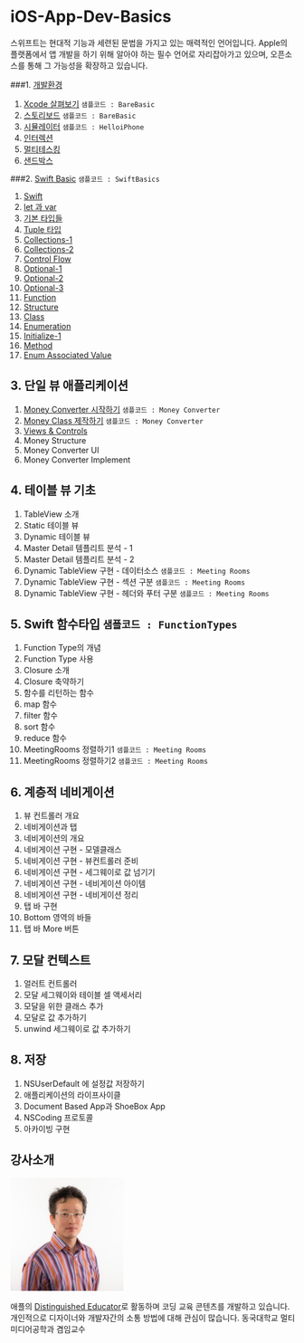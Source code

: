 # iOS-App-Dev-Basics
스위프트는 현대적 기능과 세련된 문법을 가지고 있는 매력적인 언어입니다.
Apple의 플랫폼에서 앱 개발을 하기 위해 알아야 하는 필수 언어로 자리잡아가고 있으며, 오픈소스를 통해 그 가능성을 확장하고 있습니다.


###1. [개발환경](https://github.com/CodersHigh/iOS-App-Dev-Basics/Chapter1/README.md)

1. [Xcode 살펴보기](https://github.com/CodersHigh/iOS-App-Dev-Basics/tree/master/Chapter1/README.md#1-1-xcode-살펴보기) `샘플코드 : BareBasic`
2. [스토리보드](https://github.com/CodersHigh/iOS-App-Dev-Basics/tree/master/Chapter1/README.md#1-2-스토리보드) `샘플코드 : BareBasic`
3. [시뮬레이터](https://github.com/CodersHigh/iOS-App-Dev-Basics/tree/master/Chapter1/README.md#1-3-시뮬레이터) `샘플코드 : HelloiPhone`
4. [인터렉션](https://github.com/CodersHigh/iOS-App-Dev-Basics/tree/master/Chapter1/README.md#1-4-인터렉션)
5. [멀티테스킹](https://github.com/CodersHigh/iOS-App-Dev-Basics/tree/master/Chapter1/README.md#1-5-멀티테스킹)
6. [샌드박스](https://github.com/CodersHigh/iOS-App-Dev-Basics/tree/master/Chapter1/README.md#1-6-샌드박스)



###2. [Swift Basic](https://github.com/CodersHigh/iOS-App-Dev-Basics/blob/master/Chapter2/README.md) `샘플코드 : SwiftBasics`
1. [Swift](https://github.com/CodersHigh/iOS-App-Dev-Basics/tree/master/Chapter2/README.md#2-1-swift)
2. [let 과 var](https://github.com/CodersHigh/iOS-App-Dev-Basics/tree/master/Chapter2/README.md#2-2-let-과-var)
3. [기본 타입들](https://github.com/CodersHigh/iOS-App-Dev-Basics/tree/master/Chapter2/README.md#2-3-기본-타입들)
4. [Tuple 타입](https://github.com/CodersHigh/iOS-App-Dev-Basics/tree/master/Chapter2/README.md#2-4-tuple-타입)
5. [Collections-1](https://github.com/CodersHigh/iOS-App-Dev-Basics/tree/master/Chapter2/README.md#2-5-collections---1)
6. [Collections-2](https://github.com/CodersHigh/iOS-App-Dev-Basics/tree/master/Chapter2/README.md#2-6-collections---2)
7. [Control Flow](https://github.com/CodersHigh/iOS-App-Dev-Basics/tree/master/Chapter2/README.md#2-7-control-flow)
8. [Optional-1](https://github.com/CodersHigh/iOS-App-Dev-Basics/tree/master/Chapter2/README.md#2-8-optional---1)
9. [Optional-2](https://github.com/CodersHigh/iOS-App-Dev-Basics/tree/master/Chapter2/README.md#2-8-optional---2)
10. [Optional-3](https://github.com/CodersHigh/iOS-App-Dev-Basics/tree/master/Chapter2/README.md#2-8-optional---3)
11. [Function](https://github.com/CodersHigh/iOS-App-Dev-Basics/tree/master/Chapter2/README.md#2-11-function)
12. [Structure](https://github.com/CodersHigh/iOS-App-Dev-Basics/tree/master/Chapter2/README.md#2-12-structure)
13. [Class](https://github.com/CodersHigh/iOS-App-Dev-Basics/tree/master/Chapter2/README.md#2-13-class)
14. [Enumeration](https://github.com/CodersHigh/iOS-App-Dev-Basics/tree/master/Chapter2/README.md#2-14-enumeration)
15. [Initialize-1](https://github.com/CodersHigh/iOS-App-Dev-Basics/tree/master/Chapter2/README.md#2-15-initialize---1)
16. [Method](https://github.com/CodersHigh/iOS-App-Dev-Basics/tree/master/Chapter2/README.md#2-16-method)
17. [Enum Associated Value](https://github.com/CodersHigh/iOS-App-Dev-Basics/tree/master/Chapter2/README.md#2-17-enum-associated-value)

## 3. 단일 뷰 애플리케이션
1. [Money Converter 시작하기](https://github.com/CodersHigh/iOS-App-Dev-Basics/tree/master/Chapter3/READ.md#3-1-money-converter-시작하기)  `샘플코드 : Money Converter`
2. [Money Class 제작하기](https://github.com/CodersHigh/iOS-App-Dev-Basics/tree/master/Chapter3/READ.md#3-1-money-class-제작하기) `샘플코드 : Money Converter`
3. [Views & Controls](https://github.com/CodersHigh/iOS-App-Dev-Basics/tree/master/Chapter3/READ.md#3-3-views--controls)
4. Money Structure
5. Money Converter UI
6. Money Converter Implement

## 4. 테이블 뷰 기초
1. TableView 소개
2. Static 테이블 뷰
3. Dynamic 테이블 뷰
4. Master Detail 템플리트 분석 - 1
5. Master Detail 템플리트 분석 - 2
6. Dynamic TableView 구현 - 데이터소스 `샘플코드 : Meeting Rooms`
7. Dynamic TableView 구현 - 섹션 구분 `샘플코드 : Meeting Rooms`
8. Dynamic TableView 구현 - 헤더와 푸터 구분 `샘플코드 : Meeting Rooms`
 
## 5. Swift 함수타입 `샘플코드 : FunctionTypes`
1. Function Type의 개념 
2. Function Type 사용 
3. Closure 소개 
4. Closure 축약하기
5. 함수를 리턴하는 함수
6. map 함수 
7. filter 함수
8. sort 함수
9. reduce 함수
10. MeetingRooms 정렬하기1 `샘플코드 : Meeting Rooms`
11. MeetingRooms 정렬하기2 `샘플코드 : Meeting Rooms`


## 6. 계층적 네비게이션
1. 뷰 컨트롤러 개요
2. 네비게이션과 탭
3. 네비게이션의 개요
4. 네비게이션 구현 - 모델클래스
5. 네비게이션 구현 - 뷰컨트롤러 준비
6. 네비게이션 구현 - 세그웨이로 값 넘기기
7. 네비게이션 구현 - 네비게이션 아이템
8. 네비게이션 구현 - 네비게이션 정리
9. 탭 바 구현
10. Bottom 영역의 바들
11. 탭 바 More 버튼


## 7. 모달 컨텍스트
1. 얼러트 컨트롤러
2. 모달 세그웨이와 테이블 셀 액세서리
3. 모달을 위한 클래스 추가
4. 모달로 값 추가하기
5. unwind 세그웨이로 값 추가하기



## 8. 저장
1. NSUserDefault 에 설정값 저장하기
2. 애플리케이션의 라이프사이클
3. Document Based App과 ShoeBox App
4. NSCoding 프로토콜
5. 아카이빙 구현






## 강사소개
<img src="https://raw.githubusercontent.com/CodersHigh/iOS-App-Dev-Basics/master/SeongkwanYoonProfile.jpg" alt="SeongkwanYoonProfile" height="200" >

애플의 [Distinguished Educator](http://ade.apple.com)로 활동하며 코딩 교육 콘텐츠를 개발하고 있습니다. 개인적으로 디자이너와 개발자간의 소통 방법에 대해 관심이 많습니다.
동국대학교 멀티미디어공학과 겸임교수
